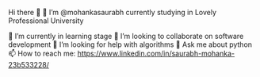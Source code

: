 Hi there 👋
🔭 I’m @mohankasaurabh currently studying in Lovely Professional University

🌱 I’m currently in learning stage
👯 I’m looking to collaborate on software development
🤔 I’m looking for help with algorithms
💬 Ask me about python
📫 How to reach me: https://www.linkedin.com/in/saurabh-mohanka-23b533228/ 

<!---
mohankasaurabh/mohankasaurabh is a ✨ special ✨ repository because its `README.md` (this file) appears on your GitHub profile.
You can click the Preview link to take a look at your changes.
--->
